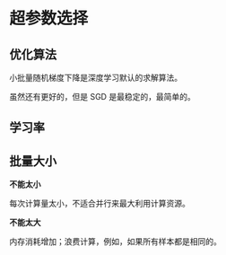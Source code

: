 # 超参数选择

## 优化算法

小批量随机梯度下降是深度学习默认的求解算法。

虽然还有更好的，但是 SGD 是最稳定的，最简单的。

## 学习率



## 批量大小

**不能太小**

每次计算量太小，不适合并行来最大利用计算资源。

**不能太大**

内存消耗增加；浪费计算，例如，如果所有样本都是相同的。

